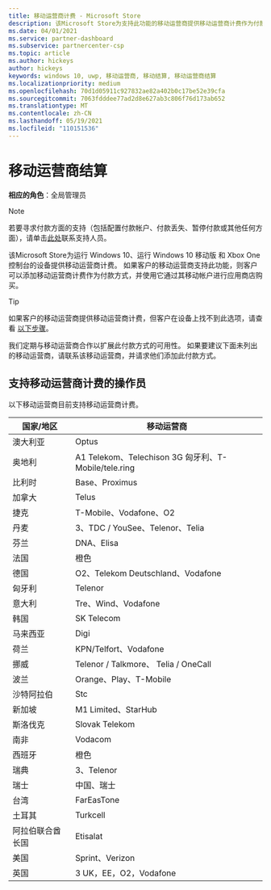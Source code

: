 ```yaml
---
title: 移动运营商计费 - Microsoft Store
description: 该Microsoft Store为支持此功能的移动运营商提供移动运营商计费作为付款方式。
ms.date: 04/01/2021
ms.service: partner-dashboard
ms.subservice: partnercenter-csp
ms.topic: article
ms.author: hickeys
author: hickeys
keywords: windows 10, uwp, 移动运营商, 移动结算, 移动运营商结算
ms.localizationpriority: medium
ms.openlocfilehash: 70d1d05911c927832ae82a402b0c17be52e39cfa
ms.sourcegitcommit: 7063fdddee77ad2d8e627ab3c806f76d173ab652
ms.translationtype: MT
ms.contentlocale: zh-CN
ms.lasthandoff: 05/19/2021
ms.locfileid: "110151536"
---
```

# <a name="mobile-operator-billing"></a>移动运营商结算

**相应的角色**：全局管理员

> [!NOTE]
> 若要寻求付款方面的支持（包括配置付款帐户、付款丢失、暂停付款或其他任何方面），请单击[此处](https://developer.microsoft.com/windows/support)联系支持人员。

该Microsoft Store为运行 Windows 10、运行 Windows 10 移动版 和 Xbox One 控制台的设备提供移动运营商计费。 如果客户的移动运营商支持此功能，则客户可以添加移动运营商计费作为付款方式，并使用它通过其移动帐户进行应用商店购买。

> [!TIP]
> 如果客户的移动运营商提供移动运营商计费，但客户在设备上找不到此选项，请查看 [以下步骤](https://support.microsoft.com/instantanswers/b25d6dd6-fb8b-3710-1e13-4d30eb01b51f)。

我们定期与移动运营商合作以扩展此付款方式的可用性。 如果要建议下面未列出的移动运营商，请联系该移动运营商，并请求他们添加此付款方式。

## <a name="operators-that-support-mobile-operator-billing"></a>支持移动运营商计费的操作员

以下移动运营商目前支持移动运营商计费。

| 国家/地区       | 移动运营商                                        |
|----------------------|---------------------------------------------------------|
| 澳大利亚            | Optus                                                   |
| 奥地利              | A1 Telekom、Telechison 3G 匈牙利、T-Mobile/tele.ring  |
| 比利时              | Base、Proximus                                          |
| 加拿大               | Telus                                                   |
| 捷克              | T-Mobile、Vodafone、O2                                  |
| 丹麦              | 3、TDC / YouSee、Telenor、Telia                         |
| 芬兰              | DNA、Elisa                                              |
| 法国               | 橙色                                                  |
| 德国              | O2、Telekom Deutschland、Vodafone                       |
| 匈牙利              | Telenor                                                 |
| 意大利                | Tre、Wind、Vodafone                                     |
| 韩国                | SK Telecom                                              |
| 马来西亚             | Digi                                                    |
| 荷兰          | KPN/Telfort、Vodafone                                 |
| 挪威               | Telenor / Talkmore、 Telia / OneCall                     |
| 波兰               | Orange、Play、T-Mobile                                  |
| 沙特阿拉伯         | Stc                                                     |
| 新加坡            | M1 Limited、StarHub                                     |
| 斯洛伐克             | Slovak Telekom                                          |
| 南非         | Vodacom                                                 |
| 西班牙                | 橙色                                                  |
| 瑞典               | 3、Telenor                                              |
| 瑞士          | 中国、瑞士                                       |
| 台湾               | FarEasTone                                              |
| 土耳其               | Turkcell                                                |
| 阿拉伯联合酋长国 | Etisalat                                                |
| 美国        | Sprint、Verizon                                         |
| 英国       | 3 UK，EE，O2，Vodafone                                 |
